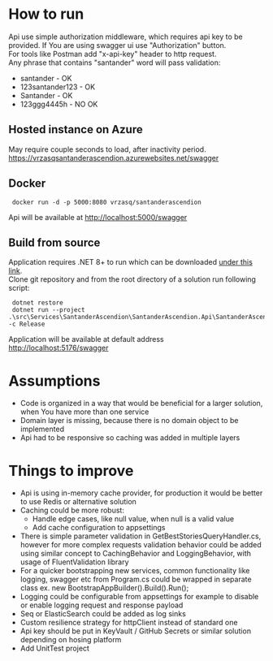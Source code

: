 # How to run

Api use simple authorization middleware, which requires api key to be provided. If You are using swagger ui use "Authorization" button.  
For tools like Postman add "x-api-key" header to http request.  
Any phrase that contains "santander" word will pass validation:

- santander - OK
- 123santander123 - OK
- Santander - OK
- 123ggg4445h - NO OK

## Hosted instance on Azure

May require couple seconds to load, after inactivity period.  
<https://vrzasqsantanderascendion.azurewebsites.net/swagger>

## Docker

   ``` 
    docker run -d -p 5000:8080 vrzasq/santanderascendion
   ```

Api will be available at <http://localhost:5000/swagger>

## Build from source

Application requires .NET 8+ to run which can be downloaded [under this link](https://dotnet.microsoft.com/en-us/download/dotnet/8.0).  
Clone git repository and from the root directory of a solution run following script:

   ```
    dotnet restore
    dotnet run --project .\src\Services\SantanderAscendion\SantanderAscendion.Api\SantanderAscendion.Api.csproj -c Release
   ```

   Application will be available at default address <http://localhost:5176/swagger>

# Assumptions

- Code is organized in a way that would be beneficial for a larger solution, when You have more than one service
- Domain layer is missing, because there is no domain object to be implemented
- Api had to be responsive so caching was added in multiple layers

# Things to improve

- Api is using in-memory cache provider, for production it would be better to use Redis or alternative solution
- Caching could be more robust:
  - Handle edge cases, like null value, when null is a valid value
  - Add cache configuration to appsettings
- There is simple parameter validation in GetBestStoriesQueryHandler.cs, however for more complex requests validation behavior could be added using similar concept to CachingBehavior and LoggingBehavior, with usage of FluentValidation library
- For a quicker bootstrapping new services, common functionality like logging, swagger etc from Program.cs could be wrapped in separate class ex. new BootstrapAppBuilder().Build().Run();
- Logging could be configurable from appsettings for example to disable or enable logging request and response payload
- Seq or ElasticSearch could be added as log sinks
- Custom resilience strategy for httpClient instead of standard one
- Api key should be put in KeyVault / GitHub Secrets or similar solution depending on hosing platform
- Add UnitTest project